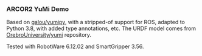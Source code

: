 ### ARCOR2 YuMi Demo

Based on [galou/yumipy](https://github.com/galou/yumipy/tree/robotware6_06/yumipy), with a stripped-of support for ROS, adapted to Python 3.8, with added type annotations, etc. The URDF model comes from [OrebroUniversity/yumi](https://github.com/OrebroUniversity/yumi/tree/master/yumi_description) repository.

Tested with RobotWare 6.12.02 and SmartGripper 3.56.
